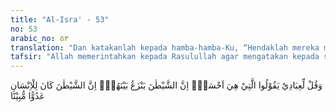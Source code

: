 ```yaml
---
title: "Al-Isra' - 53"
no: 53
arabic_no: ٥٣
translation: "Dan katakanlah kepada hamba-hamba-Ku, “Hendaklah mereka mengucapkan perkataan yang lebih baik (benar). Sungguh, setan itu (selalu) menimbulkan perselisihan di antara mereka. Sungguh, setan adalah musuh yang nyata bagi manusia."
tafsir: "Allah memerintahkan kepada Rasulullah agar mengatakan kepada semua hamba-Nya supaya mengucapkan perkataan yang lebih baik pada saat berbicara atau berdebat dengan orang-orang musyrik ataupun yang lainnya. Agar mereka tidak menggunakan kata-kata yang kasar dan caci-maki yang akan menimbulkan kebencian, tetapi hendaklah menggunakan kata-kata yang benar dan mengandung pelajaran yang baik.\n\nAllah swt berfirman:\n\nSerulah (manusia) kepada jalan Tuhanmu dengan hikmah dan pengajaran yang baik. (an-Nahl/16: 125). Perhatikan pula al-'Ankabut/29: 46.\n\nAllah swt menjelaskan alasan larangan-Nya itu, yaitu setan bisa merusak suasana dan menyebarkan bencana di antara kaum Mukminin dengan orang-orang musyrik ketika mereka berbicara kasar dan berselisih. Perselisihan di kalangan mereka bisa menimbulkan pertentangan, bahkan perkelahian. Dalam hal ini, Rasulullah saw pernah melarang seorang laki-laki Muslim menudingnya dengan menggunakan sepotong besi, karena khawatir kalau-kalau setan melepaskan senjata itu dari tangannya lalu meluncur mengenai Rasul. Hal ini akan menyebabkan orang itu berdosa dan dimasukkan ke dalam neraka.\n\nDiriwayatkan oleh Imam Ahmad dari Abu Hurairah, ia berkata bahwa Rasulullah saw bersabda:\n\nJanganlah seorang di antara kamu mengacung- acungkan senjata kepada saudaranya, karena sesungguhnya ia tidak mengetahui, boleh jadi setan melepaskan senjata dari tangannya, sehingga dia akan masuk ke lembah neraka. (Riwayat Imam Ahmad dari Abu Hurairah)\n\nKemudian Allah menegaskan bahwa setan adalah musuh yang nyata bagi manusia. Permusuhan di antara keduanya sudah berlangsung lama. Dalam ayat lain Allah swt berfirman:\n\nKemudian pasti aku akan mendatangi mereka dari depan, dari belakang, dari kanan dan dari kiri mereka. (al-A'raf/7: 17)"
---
```

وَقُلْ لِّعِبَادِيْ يَقُوْلُوا الَّتِيْ هِيَ اَحْسَنُۗ اِنَّ الشَّيْطٰنَ يَنْزَغُ بَيْنَهُمْۗ اِنَّ الشَّيْطٰنَ كَانَ لِلْاِنْسَانِ عَدُوًّا مُّبِيْنًا